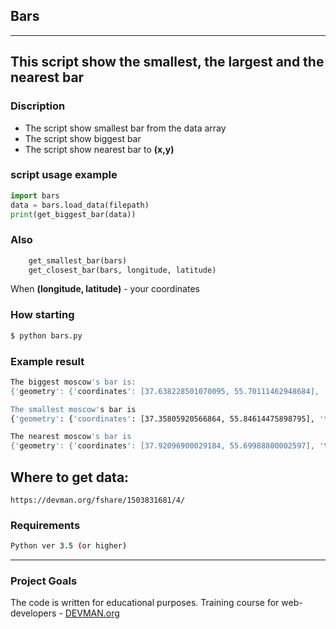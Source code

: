 ## Bars

---
This script show the smallest, the largest and the nearest bar
---

### Discription
+ The script show smallest bar from the data array
+ The script show biggest bar
+ The script show nearest bar to **(x,y)**

### script usage example
```python
import bars
data = bars.load_data(filepath)
print(get_biggest_bar(data))
```
### Also
```python
    get_smallest_bar(bars)
    get_closest_bar(bars, longitude, latitude)
```
When **(longitude, latitude)** - your coordinates


### How starting
```bash
$ python bars.py
```
### Example result
```bash
The biggest moscow's bar is:
{'geometry': {'coordinates': [37.638228501070095, 55.70111462948684], 'type': 'Point'}, 'properties': {'DatasetId': 1796, 'VersionNumber': 2, 'ReleaseNumber': 2, 'RowId': 'fbe6c340-4707-4d74-b7ca-2b84a23bf3a8', 'Attributes': {'global_id': 169375059, 'Name': 'Спорт бар «Красная машина»', 'IsNetObject': 'нет', 'OperatingCompany': None, 'AdmArea': 'Южный административный округ', 'District': 'Даниловский район', 'Address': 'Автозаводская улица, дом 23, строение 1', 'PublicPhone': [{'PublicPhone': '(905) 795-15-84'}], 'SeatsCount': 450, 'SocialPrivileges': 'нет'}}, 'type': 'Feature'}

The smallest moscow's bar is 
{'geometry': {'coordinates': [37.35805920566864, 55.84614475898795], 'type': 'Point'}, 'properties': {'DatasetId': 1796, 'VersionNumber': 2, 'ReleaseNumber': 2, 'RowId': '17adc22c-5c41-4e4b-872f-815b521f2b53', 'Attributes': {'global_id': 20675518, 'Name': 'БАР. СОКИ', 'IsNetObject': 'нет', 'OperatingCompany': None, 'AdmArea': 'Северо-Западный административный округ', 'District': 'район Митино', 'Address': 'Дубравная улица, дом 34/29', 'PublicPhone': [{'PublicPhone': '(495) 258-94-19'}], 'SeatsCount': 0, 'SocialPrivileges': 'нет'}}, 'type': 'Feature'}

The nearest moscow's bar is 
{'geometry': {'coordinates': [37.92096900029184, 55.69988800002597], 'type': 'Point'}, 'properties': {'DatasetId': 1796, 'VersionNumber': 2, 'ReleaseNumber': 2, 'RowId': 'af3820bd-14ca-4a68-870d-a3c743e28819', 'Attributes': {'global_id': 281494732, 'Name': 'Таверна', 'IsNetObject': 'нет', 'OperatingCompany': None, 'AdmArea': 'Юго-Восточный административный округ', 'District': 'район Некрасовка', 'Address': 'проспект Защитников Москвы, дом 8', 'PublicPhone': [{'PublicPhone': '(977) 511-73-23'}], 'SeatsCount': 16, 'SocialPrivileges': 'нет'}}, 'type': 'Feature'}

```
##  Where to get data:
    https://devman.org/fshare/1503831681/4/

### Requirements
```bash
Python ver 3.5 (or higher)
```

---

### Project Goals

The code is written for educational purposes. Training course for web-developers - [DEVMAN.org](https://devman.org)
